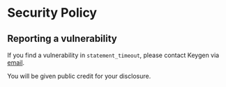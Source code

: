 # Security Policy

## Reporting a vulnerability

If you find a vulnerability in `statement_timeout`, please contact Keygen via
[email](mailto:security@keygen.sh).

You will be given public credit for your disclosure.
